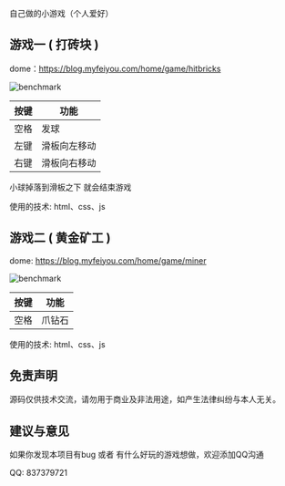 自己做的小游戏（个人爱好）

## 游戏一 ( 打砖块 )
dome：https://blog.myfeiyou.com/home/game/hitbricks

![benchmark](https://blog.myfeiyou.com/public/home/img/hitbricks.jpg)

|      按键       | 功能          |
| --------------- | ------------- |
|      空格       | 发球          |
|      左键       | 滑板向左移动  |
|      右键       | 滑板向右移动  |

小球掉落到滑板之下 就会结束游戏 

使用的技术: html、css、js

## 游戏二 ( 黄金矿工 )
dome: https://blog.myfeiyou.com/home/game/miner

![benchmark](https://blog.myfeiyou.com/public/home/img/miner.jpg)

|      按键       | 功能          |
| --------------- | ------------- |
|      空格       | 爪钻石        |

使用的技术: html、css、js


## 免责声明
源码仅供技术交流，请勿用于商业及非法用途，如产生法律纠纷与本人无关。

## 建议与意见
如果你发现本项目有bug 或者 有什么好玩的游戏想做，欢迎添加QQ沟通

QQ: 837379721